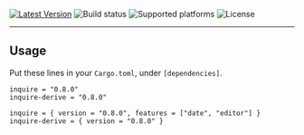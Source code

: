 [![Latest Version]][crates.io] ![Build status] ![Supported platforms] ![License]

[crates.io]: https://crates.io/crates/inquire-derive
[latest version]: https://img.shields.io/crates/v/inquire-derive.svg
[build status]: https://github.com/mikaelmello/inquire/actions/workflows/build.yml/badge.svg
[supported platforms]: https://img.shields.io/badge/platform-linux%20%7C%20macos%20%7C%20windows-success
[license]: https://img.shields.io/crates/l/inquire-derive.svg

---

## Usage

Put these lines in your `Cargo.toml`, under `[dependencies]`.

```
inquire = "0.8.0"
inquire-derive = "0.8.0"
```

```
inquire = { version = "0.8.0", features = ["date", "editor"] }
inquire-derive = { version = "0.8.0" }
```
